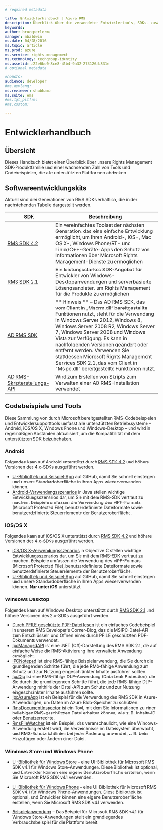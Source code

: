 ```yaml
---
# required metadata

title: Entwicklerhandbuch | Azure RMS
description: Überblick über die verwendeten Entwicklertools, SDKs, zusätzliche Bibliotheken und Codebeispiele.
keywords:
author: bruceperlerms
manager: mbaldwin
ms.date: 04/28/2016
ms.topic: article
ms.prod: azure
ms.service: rights-management
ms.technology: techgroup-identity
ms.assetid: a22e6bd0-8ce8-45b4-9a32-273126ab831e
# optional metadata

#ROBOTS:
audience: developer
#ms.devlang:
ms.reviewer: shubhamp
ms.suite: ems
#ms.tgt_pltfrm:
#ms.custom:

---
```


# Entwicklerhandbuch

## Übersicht ##
Dieses Handbuch bietet einen Überblick über unsere Rights Management SDK-Produktfamilie und einer wachsenden Zahl von Tools und Codebeispielen, die alle unterstützten Plattformen abdecken. 

## Softwareentwicklungskits ##
Aktuell sind drei Generationen von RMS SDKs erhältlich, die in der nachstehenden Tabelle dargestellt werden.

| SDK | Beschreibung |
|------|---------|
| [RMS SDK 4.2](active-directory-rights-management-services-multi-platform-thin-client-sdk-portal.md) | Ein vereinfachtes Toolset der nächsten Generation, das eine einfache Entwicklung ermöglicht, um Ihren Android-, iOS-, Mac OS X-, Windows Phone/RT- und Linux/C++-Geräte-Apps den Schutz von Informationen über Microsoft Rights Management-Dienste zu ermöglichen |
| [RMS SDK 2.1](microsoft-information-protection-and-control-client-portal.md) | Ein leistungsstarkes SDK-Angebot für Entwickler von Windows-Desktopanwendungen und serverbasierte Lösungsanbieter, um Rights Management für die Produkte zu ermöglichen|
|[AD RMS SDK](https://msdn.microsoft.com/en-us/library/cc530379(v=vs.85).aspx)|** Hinweis ** – Das AD RMS SDK, das vom Client in „Msdrm.dll“ bereitgestellte Funktionen nutzt, steht für die Verwendung in Windows Server 2012, Windows 8, Windows Server 2008 R2, Windows Server 7, Windows Server 2008 und Windows Vista zur Verfügung. Es kann in nachfolgenden Versionen geändert oder entfernt werden. Verwenden Sie stattdessen Microsoft Rights Management Services SDK 2.1, das vom Client in "Msipc.dll" bereitgestellte Funktionen nutzt.|
|[AD RMS-Skripterstellungs-API](https://msdn.microsoft.com/en-us/library/bb968797(v=vs.85).aspx)| Wird zum Erstellen von Skripts zum Verwalten einer AD RMS-Installation verwendet|

## Codebeispiele und Tools
Diese Sammlung von durch Microsoft bereitgestellten RMS-Codebeispielen und Entwicklersupporttools umfasst alle unterstützten Betriebssysteme – Android, iOS/OS X, Windows Phone und Windows-Desktop – und wird in regelmäßigen Abständen aktualisiert, um die Kompatibilität mit dem unterstützten SDK beizubehalten.

### Android

Folgendes kann auf Android unterstützt durch [RMS SDK 4.2](active-directory-rights-management-services-multi-platform-thin-client-sdk-portal.md) und höhere Versionen des 4.x-SDKs ausgeführt werden.

- [UI-Bibliothek und Beispiel-App](https://github.com/AzureAD/rms-sdk-ui-for-android) auf GitHub, damit Sie schnell einsteigen und unsere Standardoberfläche in Ihren Apps wiederverwenden können.
- [Android-Verwendungsszenarios](https://msdn.microsoft.com/en-us/library/dn758246(v=vs.85).aspx) in Java stellen wichtige Entwicklungsszenarios dar, um Sie mit dem RMS-SDK vertraut zu machen. Beispiele umfassen die Verwendung des MPF-Formats (Microsoft Protected File), benutzerdefinierte Dateiformate sowie benutzerdefinierte Steuerelemente der Benutzeroberfläche.

### iOS/OS X

Folgendes kann auf iOS/OS X unterstützt durch [RMS SDK 4.2](active-directory-rights-management-services-multi-platform-thin-client-sdk-portal.md) und höhere Versionen des 4.x-SDKs ausgeführt werden.

- [iOS/OS X-Verwendungsszenarios](https://msdn.microsoft.com/en-us/library/dn758307(v=vs.85).aspx) in Objective C stellen wichtige Entwicklungsszenarios dar, um Sie mit dem RMS-SDK vertraut zu machen. Beispiele umfassen die Verwendung des MPF-Formats (Microsoft Protected File), benutzerdefinierte Dateiformate sowie benutzerdefinierte Steuerelemente der Benutzeroberfläche.
- [UI-Bibliothek und Beispiel-App](https://github.com/AzureAD/rms-sdk-ui-for-ios) auf GitHub, damit Sie schnell einsteigen und unsere Standardoberfläche in Ihren Apps wiederverwenden können. **Nur unter iOS** unterstützt.

### Windows Desktop

Folgendes kann auf Windows-Desktop unterstützt durch [RMS SDK 2.1](microsoft-information-protection-and-control-client-portal.md) und höhere Versionen des 2.x-SDKs ausgeführt werden.

- [Durch PFILE geschützte PDF-Datei lesen](https://blogs.msdn.microsoft.com/rms/2015/11/09/reading-a-pfile-protected-pdf/) ist ein einfaches Codebeispiel in unserem RMS Developer's Corner-Blog, das die MSIPC-Datei-API zum Entschlüsseln und Öffnen eines durch PFILE geschützten PDF-Dokuments verwendet.
- [IpcManagedAPI](https://github.com/Azure-Samples/active-directory-dotnet-rms) ist eine .NET (C#)-Darstellung des RMS SDK 2.1, die auf einfache Weise die RMS-Aktivierung Ihre verwaltete Anwendung ermöglicht.
- [IPCNotepad](https://code.msdn.microsoft.com/ipcnotepad-sample-f67dae80) ist eine RMS-fähige Beispielanwendung, die Sie durch die grundlegenden Schritte führt, die jede RMS-fähige Anwendung zum Schutz und zur Nutzung eingeschränkter Inhalte ausführen sollten.
- [IpcDlp](https://github.com/Azure-Samples/active-directory-dotnet-rms) ist eine RMS-fähige DLP-Anwendung (Data Leak Protection), die Sie durch die grundlegenden Schritte führt, die jede RMS-fähige DLP-Anwendung mithilfe der Datei-API zum Schutz und zur Nutzung eingeschränkter Inhalte ausführen sollte.
- [IpcAzureApp](https://github.com/Azure-Samples/active-directory-dotnet-rms) ist ein Beispiel für die Verwendung des RMS SDK in Azure-Anwendungen, um Daten im Azure Blob-Speicher zu schützen.
- [RmsDocumentInspector](https://github.com/Azure-Samples/active-directory-dotnet-rms) ist ein Tool, mit dem Sie Informationen zu einer beliebigen RMS-geschützten Datei erhalten können, wie z. B. Inhalts-ID oder Benutzerrechte.
- [RmsFileWatcher](https://github.com/Azure-Samples/active-directory-dotnet-rms) ist ein Beispiel, das veranschaulicht, wie eine Windows-Anwendung erstellt wird, die Verzeichnisse im Dateisystem überwacht, und RMS-Schutzrichtlinien bei jeder Änderung anwendet, z. B. beim Hinzufügen oder Ändern einer Datei.

### Windows Store und Windows Phone

- [UI-Bibliothek für Windows Store](https://github.com/AzureAD/rms-sdk-ui-for-windowsstore) – eine UI-Bibliothek für Microsoft RMS SDK v4.1 für Windows Store-Anwendungen. Diese Bibliothek ist optional, und Entwickler können eine eigene Benutzeroberfläche erstellen, wenn Sie Microsoft RMS SDK v4.1 verwenden.

- [UI-Bibliothek für Windows Phone](https://github.com/AzureAD/rms-sdk-ui-for-winphone) – eine UI-Bibliothek für Microsoft RMS SDK v4.1 für Windows Phone-Anwendungen. Diese Bibliothek ist optional, und Entwickler können eine eigene Benutzeroberfläche erstellen, wenn Sie Microsoft RMS SDK v4.1 verwenden.

- [Beispielanwendung](https://github.com/Azure-Samples/active-directory-dotnet-rms-windowsstore) – Das Beispiel für Microsoft RMS SDK v4.1 für Windows Store-Anwendungen stellt ein grundlegendes Verbrauchsbeispiel für die Plattform bereit.


<!--HONumber=Apr16_HO4-->


